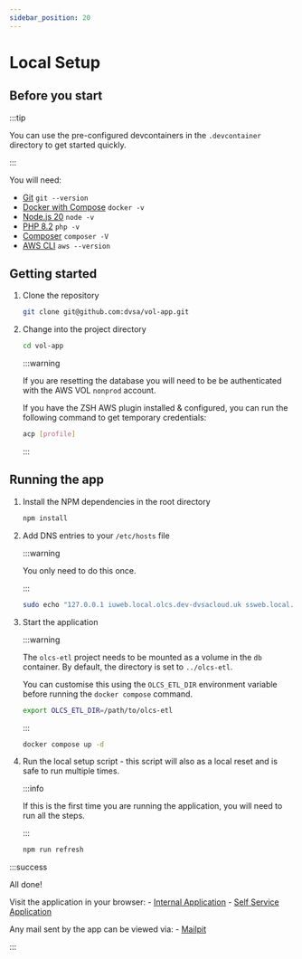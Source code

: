 ```yaml
---
sidebar_position: 20
---
```


# Local Setup

## Before you start

:::tip

You can use the pre-configured devcontainers in the `.devcontainer` directory to get started quickly.

:::

You will need:

-   [Git](https://git-scm.com/) `git --version`
-   [Docker with Compose](https://docs.docker.com/manuals/) `docker -v`
-   [Node.js 20](https://nodejs.org/en/) `node -v`
-   [PHP 8.2](https://www.php.net/) `php -v`
-   [Composer](https://getcomposer.org/) `composer -V`
-   [AWS CLI](https://aws.amazon.com/cli/) `aws --version`

## Getting started

1. Clone the repository

    ```bash
    git clone git@github.com:dvsa/vol-app.git
    ```

1. Change into the project directory

    ```bash
    cd vol-app
    ```

    :::warning

    If you are resetting the database you will need to be be authenticated with the AWS VOL `nonprod` account.

    If you have the ZSH AWS plugin installed & configured, you can run the following command to get temporary credentials:

    ```bash
    acp [profile]
    ```

    :::

## Running the app

1. Install the NPM dependencies in the root directory

    ```bash
    npm install
    ```

1. Add DNS entries to your `/etc/hosts` file

    :::warning

    You only need to do this once.

    :::

    ```bash
    sudo echo "127.0.0.1 iuweb.local.olcs.dev-dvsacloud.uk ssweb.local.olcs.dev-dvsacloud.uk api.local.olcs.dev-dvsacloud.uk cdn.local.olcs.dev-dvsacloud.uk mailpit.local.olcs.dev-dvsacloud.uk" >> /etc/hosts
    ```

1. Start the application

    :::warning

    The `olcs-etl` project needs to be mounted as a volume in the `db` container. By default, the directory is set to `../olcs-etl`.

    You can customise this using the `OLCS_ETL_DIR` environment variable before running the `docker compose` command.

    ```sh
    export OLCS_ETL_DIR=/path/to/olcs-etl
    ```

    :::

    ```bash
    docker compose up -d
    ```

1. Run the local setup script - this script will also as a local reset and is safe to run multiple times.

    :::info

    If this is the first time you are running the application, you will need to run all the steps.

    :::

    ```bash
    npm run refresh
    ```

:::success

All done!

Visit the application in your browser: - [Internal Application](http://iuweb.local.olcs.dev-dvsacloud.uk) - [Self Service Application](http://ssweb.local.olcs.dev-dvsacloud.uk)

Any mail sent by the app can be viewed via: - [Mailpit](http://mailpit.local.olcs.dev-dvsacloud.uk)

:::
